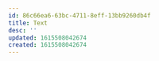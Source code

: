 ```yaml
---
id: 86c66ea6-63bc-4711-8eff-13bb9260db4f
title: Text
desc: ''
updated: 1615508042674
created: 1615508042674
---
```


